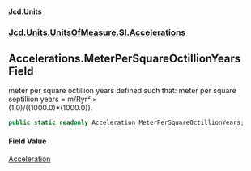 #### [Jcd.Units](index.md 'index')
### [Jcd.Units.UnitsOfMeasure.SI](Jcd.Units.UnitsOfMeasure.SI.md 'Jcd.Units.UnitsOfMeasure.SI').[Accelerations](Accelerations.md 'Jcd.Units.UnitsOfMeasure.SI.Accelerations')

## Accelerations.MeterPerSquareOctillionYears Field

meter per square octillion years defined such that: meter per square septillion years = m/Ryr² ×  
(1.0)/((1000.0)*(1000.0)).

```csharp
public static readonly Acceleration MeterPerSquareOctillionYears;
```

#### Field Value
[Acceleration](Acceleration.md 'Jcd.Units.UnitTypes.Acceleration')